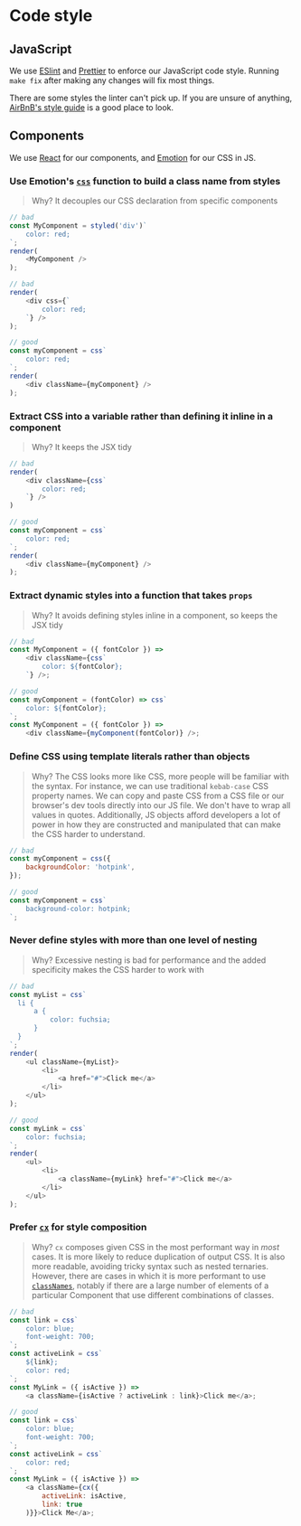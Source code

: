 # Code style

## JavaScript

We use [ESlint](https://eslint.org/) and [Prettier](https://prettier.io/) to enforce our JavaScript code style. 
Running `make fix` after making any changes will fix most things.

There are some styles the linter can't pick up. If you are unsure of anything, [AirBnB's style
guide](https://github.com/airbnb/javascript) is a good place to look.

## Components

We use [React](https://reactjs.org/) for our components, and [Emotion](https://emotion.sh/) for our CSS in JS.

### Use Emotion's [`css`](https://emotion.sh/docs/css) function to build a class name from styles

> Why? It decouples our CSS declaration from specific components

```js
// bad
const MyComponent = styled('div')`
    color: red;
`;
render(
    <MyComponent />
);

// bad
render(
    <div css={`
        color: red;
    `} />
);

// good
const myComponent = css`
    color: red;
`;
render(
    <div className={myComponent} />
);
```

### Extract CSS into a variable rather than defining it inline in a component

> Why? It keeps the JSX tidy

```js
// bad
render(
    <div className={css`
        color: red;
    `} />
)

// good
const myComponent = css`
    color: red;
`;
render(
    <div className={myComponent} />
);
```

### Extract dynamic styles into a function that takes `props`

> Why? It avoids defining styles inline in a component, so keeps the JSX tidy

```js
// bad
const MyComponent = ({ fontColor }) =>
    <div className={css`
        color: ${fontColor};
    `} />;

// good
const myComponent = (fontColor) => css`
    color: ${fontColor};
`;
const MyComponent = ({ fontColor }) =>
    <div className={myComponent(fontColor)} />;
```

### Define CSS using template literals rather than objects

> Why? The CSS looks more like CSS, more people will be familiar with the syntax. For instance, we can use traditional `kebab-case` CSS property names. We can copy and paste CSS from a CSS file or our browser's dev tools directly into our JS file. We don't have to wrap all values in quotes. Additionally, JS objects afford developers a lot of power in how they are constructed and manipulated that can make the CSS harder to understand.

```js
// bad
const myComponent = css({
    backgroundColor: 'hotpink',
});

// good
const myComponent = css`
    background-color: hotpink;
`;
```

### Never define styles with more than one level of nesting

> Why? Excessive nesting is bad for performance and the added specificity makes the CSS harder to work with

```js
// bad
const myList = css`
  li {
      a {
          color: fuchsia;
      }
  }
`;
render(
    <ul className={myList}>
        <li>
            <a href="#">Click me</a>
        </li>
    </ul>
);

// good
const myLink = css`
    color: fuchsia;
`;
render(
    <ul>
        <li>
            <a className={myLink} href="#">Click me</a>
        </li>
    </ul>
);
```

### Prefer [`cx`](https://emotion.sh/docs/cx) for style composition

> Why? `cx` composes given CSS in the most performant way in _most_ cases. It is more likely to reduce duplication of output CSS. It is also more readable, avoiding tricky syntax such as nested ternaries. However, there are cases in which it is more performant to use [`classNames`](https://github.com/JedWatson/classnames), notably if there are a large number of elements of a particular Component that use different combinations of classes.

```js
// bad
const link = css`
    color: blue;
    font-weight: 700;
`;
const activeLink = css`
    ${link};
    color: red;
`;
const MyLink = ({ isActive }) =>
    <a className={isActive ? activeLink : link}>Click me</a>;

// good
const link = css`
    color: blue;
    font-weight: 700;
`;
const activeLink = css`
    color: red;
`;
const MyLink = ({ isActive }) =>
    <a className={cx({
        activeLink: isActive,
        link: true
    )}}>Click Me</a>;

```